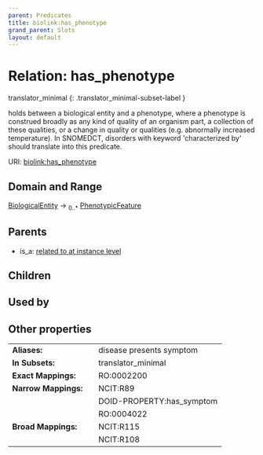 ```yaml
---
parent: Predicates
title: biolink:has_phenotype
grand_parent: Slots
layout: default
---
```


# Relation: has_phenotype

translator_minimal
{: .translator_minimal-subset-label }


holds between a biological entity and a phenotype, where a phenotype is construed broadly as any kind of quality of an organism part, a collection of these qualities, or a change in quality or qualities (e.g. abnormally increased temperature). In SNOMEDCT, disorders with keyword 'characterized by' should translate into this predicate.

URI: [biolink:has_phenotype](https://w3id.org/biolink/has_phenotype)

## Domain and Range

[BiologicalEntity](BiologicalEntity.md) ->  <sub>0..\*</sub> [PhenotypicFeature](PhenotypicFeature.md)

## Parents

 *  is_a: [related to at instance level](related_to_at_instance_level.md)

## Children


## Used by


## Other properties

|  |  |  |
| --- | --- | --- |
| **Aliases:** | | disease presents symptom |
| **In Subsets:** | | translator_minimal |
| **Exact Mappings:** | | RO:0002200 |
| **Narrow Mappings:** | | NCIT:R89 |
|  | | DOID-PROPERTY:has_symptom |
|  | | RO:0004022 |
| **Broad Mappings:** | | NCIT:R115 |
|  | | NCIT:R108 |


